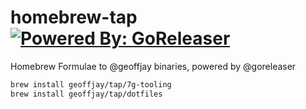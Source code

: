 # homebrew-tap [![Powered By: GoReleaser](https://img.shields.io/badge/powered%20by-goreleaser-green.svg?style=flat-square)](https://github.com/geoffjay)

Homebrew Formulae to @geoffjay binaries, powered by @goreleaser

```sh
brew install geoffjay/tap/7g-tooling
brew install geoffjay/tap/dotfiles
```
